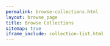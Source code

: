 ```yaml
---
permalink: browse-collections.html
layout: browse_page
title: Browse Collections
sitemap: true
iframe_include: collection-list.html
---
```


